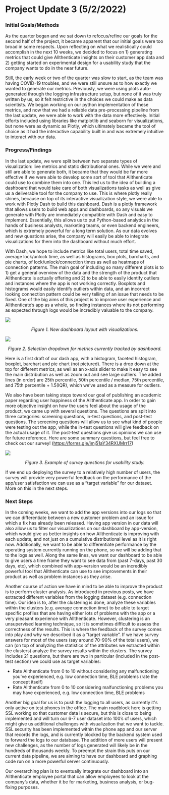 

# Project Update 3 (5/2/2022)

### **Initial Goals/Methods**

As the quarter began and we sat down to refocus/refine our goals for the second half of the project, it became apparent that our initial goals were too broad in some respects. Upon reflecting on what we realistically could accomplish in the next 10 weeks, we decided to focus on 1) generating metrics that could give Allthenticate insights on their customer app data and 2) getting started on experimental design for a usability study that the company wants to do in the near future. 

Still, the early week or two of the quarter was slow to start, as the team was having COVID-19 troubles, and we were still unsure as to how exactly we wanted to generate our metrics. Previously, we were using plots auto-generated through the logging infrastructure setup, but none of it was truly written by us, so it felt restrictive in the choices we could make as data scientists. We began working on our python implementation of these metrics, and now that we had a reliable data pre-processing pipeline from the last update, we were able to work with the data more effectively. Initial efforts included using libraries like matplotlib and seaborn for visualizations, but none were as dynamic as Plotly, which ultimately became the tool of choice as it had the interactive capability built in and was extremely intuitive to interact with our data.

### **Progress/Findings**

In the last update, we were split between two separate types of visualization: live metrics and static distributional ones. While we were and still are able to generate both, it became that they would be far more effective if we were able to develop some sort of tool that Allthenticate could use to combine them into one. This led us to the idea of building a dashboard that would take care of both visualizations tasks as well as give us a deliverable tool for the company to use. This is where plotly really shines, because on top of its interactive visualization style, we were able to work with Plotly Dash to build this dashboard. Dash is a plotly framework that allows users to build web apps and dashboards, so any visuals we generate with Plotly are immediately compatible with Dash and easy to implement. Essentially, this allows us to put Python-based analytics in the hands of business analysts, marketing teams, or even backend engineers, which is extremely powerful for a long term solution. As our data evolves and new questions arise, the company will easily be able to integrate visualizations for them into the dashboard without much effort. 

With Dash, we hope to include metrics like total users, total time saved, average lock/unlock time, as well as histograms, box plots, barcharts, and pie charts, of lock/unlock/connection times as well as heatmaps of connection patterns. The main goal of including so many different plots is to 1) get a general overview of the data and the strength of the product that Allthenticate is actually offering and 2) to be able to easily identify outliers and instances where the app is not working correctly. Boxplots and histograms would easily identify outliers within data, and an incorrect looking connection pattern could be very telling of an issue that needs to be fixed. One of the big aims of this project is to improve user experience and Allthenticate’s app as a whole, so finding instances where its not performing as expected through logs would be incredibly valuable to the company. 

![](images/dashboard.png)
<p align="center">
<em>Figure 1. New dashboard layout with visualizations.</em>
</p> 

![](images/choice_bar.png)
<p align="center">
<em>Figure 2. Selection dropdown for metrics currently tracked by dashboard.</em>
</p> 

Here is a first draft of our dash app, with a histogram, faceted histogram, boxplot, barchart and pie chart (not pictured). There is a drop down at the top for different metrics, as well as an x-axis slider to make it easy to see the main distribution as well as zoom out and see large outliers. The added lines (in order) are 25th percentile, 50th percentile / median, 75th percentile, and 75th percentile + 1.5(IQR), which we’ve used as a measure for outliers. 

We also have been taking steps toward our goal of publishing an academic paper regarding user happiness of the Allthenticate app. In order to gain more objective insight on how the users feel about the usage of the product, we came up with several questions. The questions are split into three categories: screening questions, in-test questions, and post-test questions. The screening questions will allow us to see what kind of people were testing out the app, while the in-test questions will give feedback on the actual usage of it. The post-test questions give us opinions we can use for future reference. Here are some summary questions, but feel free to check out our survey! (https://forms.gle/imj51aY34RXUMrr17)

![](images/study_questions.png)
<p align="center">
<em>Figure 3. Example of survey questions for usability study.</em>
</p>

If we end up deploying the survey to a relatively high number of users, the survey will provide very powerful feedback on the performance of the app/user satisfaction we can use as a “target variable” for our dataset. More on this in the next steps.

### **Next Steps**

In the coming weeks, we want to add the app versions into our logs so that we can differentiate between a new customer problem and an issue for which a fix has already been released. Having app version in our data will also allow us to filter our visualizations on our dashboard by app-version, which would give us better insights on how Allthenticate is improving with each update, and not just on a cumulative distributional level as it is right now. Additionally, we want to be able to differentiate performance by the operating system currently running on the phone, so we will be adding that to the logs as well. Along the same lines, we want our dashboard to be able to give users a time frame they want to see data from (past 7-days, past 30 days, etc), which combined with app-version would be an incredibly powerful tool that Allthenticate can use to see improvements in their product as well as problem instances as they arise. 

Another course of action we have in mind to be able to improve the product is to perform cluster analysis. As introduced in previous posts, we have extracted different variables from the logging dataset (e.g. connection time). Our idea is to, after the clustering is done, analyze these variables within the clusters (e.g. average connection time) to be able to target specific profiles that are having either lots of problems with the app or a very pleasant experience with Allthenticate. However, clustering is an unsupervised learning technique, so it is sometimes difficult to assess the correctness of the results. This is where the feedback of the survey comes into play and why we described it as a “target variable”. If we have survey answers for most of the users (say around 70-90% of the total users), we can (on top of analyzing the statistics of the attributes we extracted within the clusters) analyze the survey results within the clusters. The survey includes 21 questions, but there are two in particular (included in the post-test section) we could use as target variables:

* Rate Allthenticate from 0 to 10 without considering any malfunctioning you've experienced, e.g. low connection time, BLE problems (rate the concept itself)
* Rate Allthenticate from 0 to 10 considering malfunctioning problems you may have experienced, e.g. low connection time, BLE problems

Another big goal for us is to push the logging to all users, as currently it's only active on test phones in the office. The main roadblock here is getting SSL working so that customer data is secure, but this is close to being implemented and will turn our 6-7 user dataset into 100’s of users, which might give us additional challenges with visualization that we want to tackle. SSL security has been implemented within the phone app and our server that records the logs, and is currently blocked by the backend system used to forward the logs to our database. The addition of more users will present new challenges, as the number of logs generated will likely be in the hundreds of thousands weekly. To preempt the strain this puts on our current data pipeline, we are aiming to have our dashboard and graphing code run on a more powerful server continuously.

Our overarching plan is to eventually integrate our dashboard into an Allthenticate employee portal that can allow employees to look at the company’s data, whether it be for marketing, business analysis, or bug-fixing purposes. 
